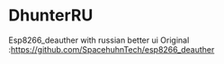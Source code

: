 # DhunterRU
Esp8266_deauther with russian better ui
Original :https://github.com/SpacehuhnTech/esp8266_deauther
